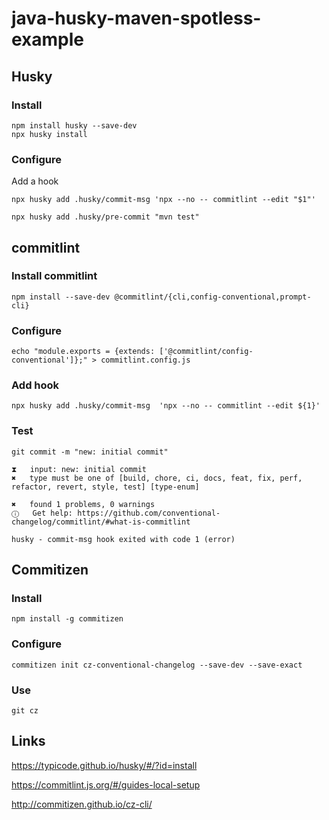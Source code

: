 # java-husky-maven-spotless-example

## Husky

### Install
    
    npm install husky --save-dev
    npx husky install

### Configure

Add a hook

    npx husky add .husky/commit-msg 'npx --no -- commitlint --edit "$1"'

    npx husky add .husky/pre-commit "mvn test"

## commitlint

### Install commitlint

    npm install --save-dev @commitlint/{cli,config-conventional,prompt-cli}

### Configure

    echo "module.exports = {extends: ['@commitlint/config-conventional']};" > commitlint.config.js 

### Add hook
    
    npx husky add .husky/commit-msg  'npx --no -- commitlint --edit ${1}'

### Test

    git commit -m "new: initial commit"

    ⧗   input: new: initial commit
    ✖   type must be one of [build, chore, ci, docs, feat, fix, perf, refactor, revert, style, test] [type-enum]

    ✖   found 1 problems, 0 warnings
    ⓘ   Get help: https://github.com/conventional-changelog/commitlint/#what-is-commitlint

    husky - commit-msg hook exited with code 1 (error)

## Commitizen

### Install
    
    npm install -g commitizen

### Configure

    commitizen init cz-conventional-changelog --save-dev --save-exact

### Use

    git cz


## Links

https://typicode.github.io/husky/#/?id=install

https://commitlint.js.org/#/guides-local-setup

http://commitizen.github.io/cz-cli/